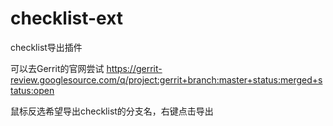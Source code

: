 # checklist-ext
checklist导出插件

可以去Gerrit的官网尝试
https://gerrit-review.googlesource.com/q/project:gerrit+branch:master+status:merged+status:open

鼠标反选希望导出checklist的分支名，右键点击导出
